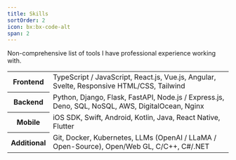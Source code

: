 ```yaml
---
title: Skills
sortOrder: 2
icon: bx:bx-code-alt
span: 2
---
```

<!-- 
  Skills:
  - Frontend
    - TypeScript / JavaScript
    - React.js
    - Vue.js
    - Angular
    - Svelte
    - Responsive HTML/CSS
    - Tailwind
  - Backend
    - Python
    - Django, Flask, FastAPI
    - Node.js / Express.js
    - Deno
    - SQL
    - NoSQL
    - AWS, DigitalOcean
    - Nginx
  - Mobile
    - iOS SDK
    - Swift
    - Android
    - Kotlin
    - Java
    - React Native
    - Flutter
  - Additional
    - Git
    - Docker
    - Kubernetes
    - LLMs (OpenAI / LLaMA / Open-Source)
    - Open/Web GL
    - C/C++
    - C#/.NET -->

Non-comprehensive list of tools I have professional experience working with. 

<table>
  <tr>
    <th>Frontend</th>
    <td>TypeScript / JavaScript, React.js, Vue.js, Angular, Svelte, Responsive HTML/CSS, Tailwind</td>
  </tr>
  <tr>
    <th>Backend</th>
    <td>Python, Django, Flask, FastAPI, Node.js / Express.js, Deno, SQL, NoSQL, AWS, DigitalOcean, Nginx</td>
  </tr>
  <tr>
    <th>Mobile</th>
    <td>iOS SDK, Swift, Android, Kotlin, Java, React Native, Flutter</td>
  </tr>
  <tr>
    <th>Additional</th>
    <td>Git, Docker, Kubernetes, LLMs (OpenAI / LLaMA / Open-Source), Open/Web GL, C/C++, C#/.NET</td>
  </tr>
</table>